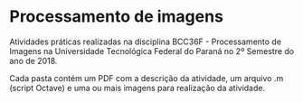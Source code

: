 # Processamento de imagens

Atividades práticas realizadas na disciplina BCC36F - Processamento de Imagens na Universidade Tecnológica Federal do Paraná no 2º Semestre do ano de 2018. 

Cada pasta contém um PDF com a descrição da atividade, um arquivo .m (script Octave) e uma ou mais imagens para realização da atividade. 


